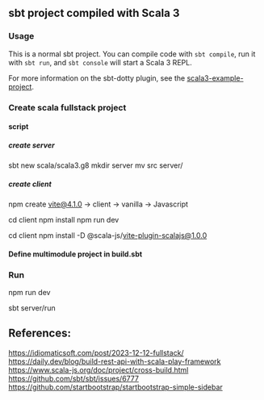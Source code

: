 ## sbt project compiled with Scala 3

### Usage

This is a normal sbt project. You can compile code with `sbt compile`, run it with `sbt run`, and `sbt console` will start a Scala 3 REPL.

For more information on the sbt-dotty plugin, see the
[scala3-example-project](https://github.com/scala/scala3-example-project/blob/main/README.md).

### Create scala fullstack project

#### script

##### create server
sbt new scala/scala3.g8
mkdir server
mv src server/

##### create client
npm create vite@4.1.0
-> client
-> vanilla
-> Javascript

cd client
npm install
npm run dev

cd client
npm install -D @scala-js/vite-plugin-scalajs@1.0.0

#### Define multimodule project in build.sbt

### Run

npm run dev

sbt server/run

[//]: # (sbt --batch -Dsbt.server.forcestart=true client/compile)

[//]: # (sbt --batch -Dsbt.server.forcestart=true client/run)

## References:
https://idiomaticsoft.com/post/2023-12-12-fullstack/
https://daily.dev/blog/build-rest-api-with-scala-play-framework
https://www.scala-js.org/doc/project/cross-build.html
https://github.com/sbt/sbt/issues/6777
https://github.com/startbootstrap/startbootstrap-simple-sidebar